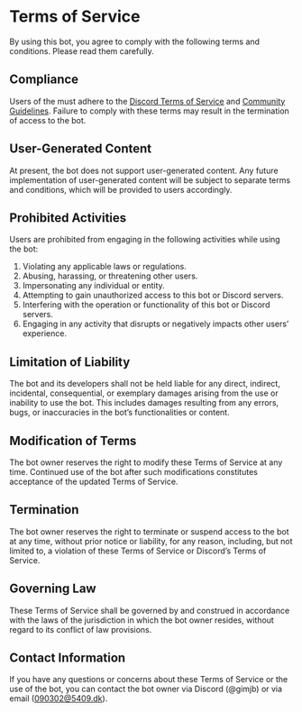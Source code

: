# Terms of Service

By using this bot, you agree to comply with the following terms and conditions.
Please read them carefully.

## Compliance

Users of the must adhere to the
[Discord Terms of Service](https://discord.com/terms) and
[Community Guidelines](https://discord.com/guidelines). Failure to comply with
these terms may result in the termination of access to the bot.

## User-Generated Content

At present, the bot does not support user-generated content. Any future
implementation of user-generated content will be subject to separate terms and
conditions, which will be provided to users accordingly.

## Prohibited Activities

Users are prohibited from engaging in the following activities while using the
bot:

1. Violating any applicable laws or regulations.
2. Abusing, harassing, or threatening other users.
3. Impersonating any individual or entity.
4. Attempting to gain unauthorized access to this bot or Discord servers.
5. Interfering with the operation or functionality of this bot or Discord servers.
6. Engaging in any activity that disrupts or negatively impacts other users’ experience.

## Limitation of Liability

The bot and its developers shall not be held liable for any direct, indirect,
incidental, consequential, or exemplary damages arising from the use or
inability to use the bot. This includes damages resulting from any errors, bugs,
or inaccuracies in the bot’s functionalities or content.

## Modification of Terms

The bot owner reserves the right to modify these Terms of Service at any time.
Continued use of the bot after such modifications constitutes acceptance of the
updated Terms of Service.

## Termination

The bot owner reserves the right to terminate or suspend access to the bot at
any time, without prior notice or liability, for any reason, including, but not
limited to, a violation of these Terms of Service or Discord’s Terms of Service.

## Governing Law

These Terms of Service shall be governed by and construed in accordance with the
laws of the jurisdiction in which the bot owner resides, without regard to its
conflict of law provisions.

## Contact Information

If you have any questions or concerns about these Terms of Service or the use of
the bot, you can contact the bot owner via Discord (@gimjb) or via email
(<090302@5409.dk>).
